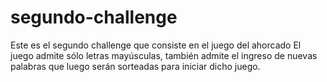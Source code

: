 # segundo-challenge
Este es el segundo challenge que consiste en el juego del ahorcado
El juego admite sólo letras mayúsculas, también admite el ingreso de nuevas palabras que luego serán sorteadas para iniciar dicho juego.
